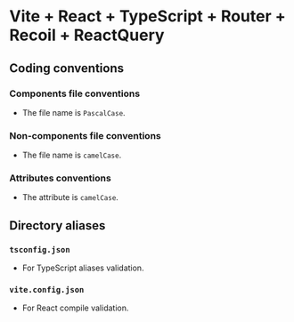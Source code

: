 # Vite + React + TypeScript + Router + Recoil + ReactQuery

## Coding conventions

### Components file conventions

- The file name is ```PascalCase```.

### Non-components file conventions

- The file name is ```camelCase```.

### Attributes conventions

- The attribute is ```camelCase```.

## Directory aliases

### ```tsconfig.json```

- For TypeScript aliases validation.

### ```vite.config.json```

- For React compile validation.

